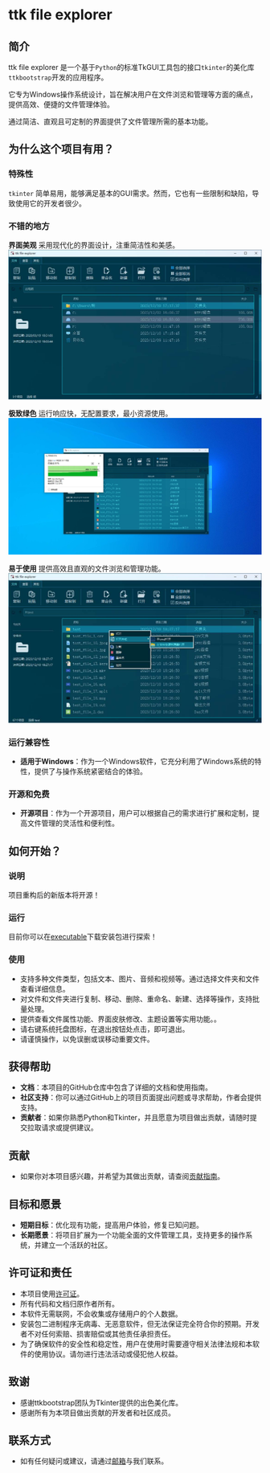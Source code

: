 # ttk file explorer  
  
## 简介  
  
ttk file explorer 是一个基于`Python`的标准TkGUI工具包的接口`tkinter`的美化库`ttkbootstrap`开发的应用程序。

它专为Windows操作系统设计，旨在解决用户在文件浏览和管理等方面的痛点，提供高效、便捷的文件管理体验。

通过简洁、直观且可定制的界面提供了文件管理所需的基本功能。
  
## 为什么这个项目有用？  

### 特殊性  

`tkinter` 简单易用，能够满足基本的GUI需求。然而，它也有一些限制和缺陷，导致使用它的开发者很少。

### 不错的地方 

**界面美观**
采用现代化的界面设计，注重简洁性和美感。
![](./images/0.3-BETA/main.png)

**极致绿色**
运行响应快，无配置要求，最小资源使用。
![](./images//0.3-BETA/del.png)

**易于使用**
提供高效且直观的文件浏览和管理功能。
![](./images/0.3-BETA/menu_in.png)
  
### 运行兼容性  
  
* **适用于Windows**：作为一个Windows软件，它充分利用了Windows系统的特性，提供了与操作系统紧密结合的体验。  
  
### 开源和免费  
  
* **开源项目**：作为一个开源项目，用户可以根据自己的需求进行扩展和定制，提高文件管理的灵活性和便利性。 
  
## 如何开始？  

### 说明

项目重构后的新版本将开源！

### 运行  
  
目前你可以在[executable](https://github.com/pyheight/ttk-file-explorer/tree/7634557d3086b73bc22c9a0542c63dc49e0c0426/executable)下载安装包进行探索！
  
### 使用  

* 支持多种文件类型，包括文本、图片、音频和视频等。通过选择文件夹和文件查看详细信息。
* 对文件和文件夹进行复制、移动、删除、重命名、新建、选择等操作，支持批量处理。
* 提供查看文件属性功能、界面皮肤修改、主题设置等实用功能。。
* 请右键系统托盘图标，在退出按钮处点击，即可退出。
* 请谨慎操作，以免误删或误移动重要文件。
  
## 获得帮助  
  
* **文档**：本项目的GitHub仓库中包含了详细的文档和使用指南。  
* **社区支持**：你可以通过GitHub上的项目页面提出问题或寻求帮助，作者会提供支持。  
* **贡献者**：如果你熟悉Python和Tkinter，并且愿意为项目做出贡献，请随时提交拉取请求或提供建议。  
  
## 贡献  
  
* 如果你对本项目感兴趣，并希望为其做出贡献，请查阅[贡献指南](CONTRIBUTING.md)。  
  
## 目标和愿景  
  
* **短期目标**：优化现有功能，提高用户体验，修复已知问题。  
* **长期愿景**：将项目扩展为一个功能全面的文件管理工具，支持更多的操作系统，并建立一个活跃的社区。  
  
## 许可证和责任  
  
* 本项目使用[许可证](LICENSE)。  
* 所有代码和文档归原作者所有。
* 本软件无需联网，不会收集或存储用户的个人数据。
* 安装包二进制程序无病毒、无恶意软件，但无法保证完全符合你的预期。开发者不对任何索赔、损害赔偿或其他责任承担责任。
* 为了确保软件的安全性和稳定性，用户在使用时需要遵守相关法律法规和本软件的使用协议。请勿进行违法活动或侵犯他人权益。

## 致谢  
  
* 感谢ttkbootstrap团队为Tkinter提供的出色美化库。  
* 感谢所有为本项目做出贡献的开发者和社区成员。  
  
## 联系方式  
  
* 如有任何疑问或建议，请通过[邮箱](mailto:276581780@qq.com)与我们联系。
  
